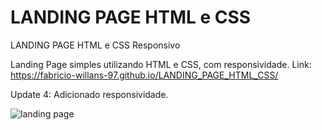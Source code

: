 # LANDING PAGE HTML e CSS
LANDING PAGE HTML e CSS Responsivo

Landing Page simples utilizando HTML e CSS, com responsividade.
Link: https://fabricio-willans-97.github.io/LANDING_PAGE_HTML_CSS/

Update 4: Adicionado responsividade.

![landing page](https://user-images.githubusercontent.com/113811396/210287412-9f261a45-2323-4dfd-8f2a-7a5d965444ae.JPG)
